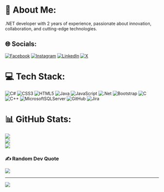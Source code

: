 # 💫 About Me:
.NET developer with 2 years of experience, passionate about innovation, collaboration, and cutting-edge technologies.


## 🌐 Socials:
[![Facebook](https://img.shields.io/badge/Facebook-%231877F2.svg?logo=Facebook&logoColor=white)](https://facebook.com/mujeeb7851) [![Instagram](https://img.shields.io/badge/Instagram-%23E4405F.svg?logo=Instagram&logoColor=white)](https://instagram.com/Mujeeb7851) [![LinkedIn](https://img.shields.io/badge/LinkedIn-%230077B5.svg?logo=linkedin&logoColor=white)](https://linkedin.com/in/mujeeb-ahamed-389488157) [![X](https://img.shields.io/badge/X-black.svg?logo=X&logoColor=white)](https://x.com/@mujeeb7851) 

# 💻 Tech Stack:
![C#](https://img.shields.io/badge/c%23-%23239120.svg?style=for-the-badge&logo=csharp&logoColor=white) ![CSS3](https://img.shields.io/badge/css3-%231572B6.svg?style=for-the-badge&logo=css3&logoColor=white) ![HTML5](https://img.shields.io/badge/html5-%23E34F26.svg?style=for-the-badge&logo=html5&logoColor=white) ![Java](https://img.shields.io/badge/java-%23ED8B00.svg?style=for-the-badge&logo=openjdk&logoColor=white) ![JavaScript](https://img.shields.io/badge/javascript-%23323330.svg?style=for-the-badge&logo=javascript&logoColor=%23F7DF1E) ![.Net](https://img.shields.io/badge/.NET-5C2D91?style=for-the-badge&logo=.net&logoColor=white) ![Bootstrap](https://img.shields.io/badge/bootstrap-%238511FA.svg?style=for-the-badge&logo=bootstrap&logoColor=white) ![C](https://img.shields.io/badge/c-%2300599C.svg?style=for-the-badge&logo=c&logoColor=white) ![C++](https://img.shields.io/badge/c++-%2300599C.svg?style=for-the-badge&logo=c%2B%2B&logoColor=white) ![MicrosoftSQLServer](https://img.shields.io/badge/Microsoft%20SQL%20Server-CC2927?style=for-the-badge&logo=microsoft%20sql%20server&logoColor=white) ![GitHub](https://img.shields.io/badge/github-%23121011.svg?style=for-the-badge&logo=github&logoColor=white) ![Jira](https://img.shields.io/badge/jira-%230A0FFF.svg?style=for-the-badge&logo=jira&logoColor=white)
# 📊 GitHub Stats:
![](https://github-readme-stats.vercel.app/api?username=Mujeeb7851&theme=dark&hide_border=false&include_all_commits=false&count_private=false)<br/>
![](https://github-readme-streak-stats.herokuapp.com/?user=Mujeeb7851&theme=dark&hide_border=false)<br/>
![](https://github-readme-stats.vercel.app/api/top-langs/?username=Mujeeb7851&theme=dark&hide_border=false&include_all_commits=false&count_private=false&layout=compact)

### ✍️ Random Dev Quote
![](https://quotes-github-readme.vercel.app/api?type=horizontal&theme=radical)

---
[![](https://visitcount.itsvg.in/api?id=Mujeeb7851&icon=0&color=0)](https://visitcount.itsvg.in)

<!-- Proudly created with GPRM ( https://gprm.itsvg.in ) -->
